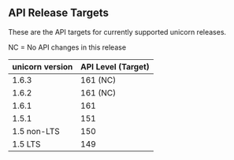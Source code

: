 ## API Release Targets
These are the API targets for currently supported unicorn releases.

NC = No API changes in this release

| unicorn version | API Level (Target) |
|-----------------|--------------------|
| 1.6.3 | 161 (NC) |
| 1.6.2 | 161 (NC) |
| 1.6.1 | 161 |
| 1.5.1 | 151 |
| 1.5 non-LTS | 150 | 
| 1.5 LTS | 149 |
